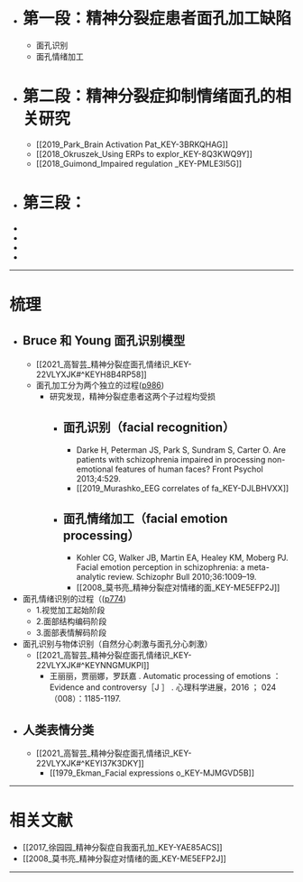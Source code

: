 - # 第一段：精神分裂症患者面孔加工缺陷
	- 面孔识别
	- 面孔情绪加工
- # 第二段：精神分裂症抑制情绪面孔的相关研究
	- [[2019_Park_Brain Activation Pat_KEY-3BRKQHAG]]
	- [[2018_Okruszek_Using ERPs to explor_KEY-8Q3KWQ9Y]]
	- [[2018_Guimond_Impaired regulation _KEY-PMLE3I5G]]
- # 第三段：
- 
- 
- 
- 
----
# 梳理

- ## Bruce 和 Young 面孔识别模型 
	- [[2021_高智芸_精神分裂症面孔情绪识_KEY-22VLYXJK#^KEYH8B4RP58]]
	- 面孔加工分为两个独立的过程([p986](zotero://open-pdf/library/items/C5PFALLW?page=986&annotation=BMLUT8YB))
		- 研究发现，精神分裂症患者这两个子过程均受损
			- ## 面孔识别（facial recognition）
				- Darke H, Peterman JS, Park S, Sundram S, Carter O. Are patients with schizophrenia impaired in processing non-emotional features of human faces? Front Psychol 2013;4:529.
				- [[2019_Murashko_EEG correlates of fa_KEY-DJLBHVXX]]
			- ## 面孔情绪加工（facial emotion processing）
				- Kohler CG, Walker JB, Martin EA, Healey KM, Moberg PJ. Facial emotion perception in schizophrenia: a meta-analytic review. Schizophr Bull 2010;36:1009–19.
				- [[2008_莫书亮_精神分裂症对情绪的面_KEY-ME5EFP2J]]
- 面孔情绪识别的过程（([p774](zotero://open-pdf/library/items/HGXZALQU?page=774&annotation=8NE8QM6P))
	- 1.视觉加工起始阶段
	- 2.面部结构编码阶段
	- 3.面部表情解码阶段
- 面孔识别与物体识别（自然分心刺激与面孔分心刺激）
	- [[2021_高智芸_精神分裂症面孔情绪识_KEY-22VLYXJK#^KEYNNGMUKPI]]
		- 王丽丽，贾丽娜，罗跃嘉 . Automatic processing of emotions ：Evidence and controversy［J ］ . 心理科学进展，2016 ； 024（008）：1185-1197.
- ## 人类表情分类
	- [[2021_高智芸_精神分裂症面孔情绪识_KEY-22VLYXJK#^KEYI37K3DKY]]
		- [[1979_Ekman_Facial expressions o_KEY-MJMGVD5B]]
---
# 相关文献
- [[2017_徐园园_精神分裂症自我面孔加_KEY-YAE85ACS]]
- [[2008_莫书亮_精神分裂症对情绪的面_KEY-ME5EFP2J]]
-----
